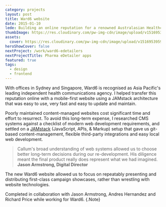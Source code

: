 ```yaml
---
category: projects
layout: post
title: Ward6 website
date: 2015-01-10
lede: Building an online reputation for a renowned Australasian Healthcare communications agency.
thumbImage: https://res.cloudinary.com/pw-img-cdn/image/upload/v1516953103/okok/thumb-ward6.jpg
assets: 
  cover: https://res.cloudinary.com/pw-img-cdn/image/upload/v1516953959/okok/ward6-hero.jpg
heroShowCover: false
nextProject: /work/ward6-edetailers
nextProjectTitle: Pharma eDetailer apps
featured: true
tags: 
  - design
  - frontend
---
```


With offices in Sydney and Singapore, Ward6 is recognised as Asia Pacific's leading independent health communications agency. I helped transfer this reputation online with a mobile-first website using a JAMstack architecture that was easy to use, very fast and easy to update and maintain.

<MediaVideo src="286993397" ratio="540/768" frame />

Poorly maintained content-managed websites cost significant time and effort to resurrect. To avoid this long-term expense, I researched CMS systems against a checklist of modern web development requirements, and settled on a [JAMstack](https://www.siteleaf.com/blog/jamstack-ecommerce/) (JavaScript, APIs, & Markup) setup that gave us git-based content-management, flexible third-party integrations and easy local web development.

> Callum's broad understanding of web systems allowed us to choose better long-term decisions during our re-development. His diligence meant the final product really does represent what we had imagined. **Jason Armstrong, Digital Director**

<Media ratio="1994/2880" image="https://res.cloudinary.com/pw-img-cdn/image/upload/v1516953959/okok/ward6-hero.jpg" />

<Media ratio="1286/2880" image="https://res.cloudinary.com/pw-img-cdn/image/upload/v1522320481/okok/ward6-mobile-screens-dark.png" />

The new Ward6 website allowed us to focus on repeatably presenting and distributing first-class campaign showcases, rather than wrestling with website technologies.

Completed in collaboration with Jason Armstrong, Andres Hernandez and Richard Price while working for Ward6. {.Note}

<PostButton link="http://www.ward6.asia" label="Visit Ward6" />

<script>
import Media from "../../src/components/Media";
import MediaVideo from "../../src/components/MediaVideo";
import PostButton from "../../src/components/PostButton";
export default {
  components: {
    Media,
    MediaVideo,
    PostButton,
  }
}
</script>
